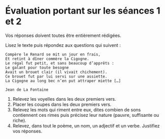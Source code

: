 # Évaluation portant sur les séances 1 et 2
 
Vos réponses doivent toutes être entièrement rédigées.
 
Lisez le texte puis répondez aux questions qui suivent :
 
	Compère le Renard se mit un jour en frais,
	Et retint à dîner commère la Cigogne.
	Le régal fut petit, et sans beaucoup d’apprêts :
	Le galant pour toute besogne
	Avait un brouet clair (il vivait chichement).
	Ce brouet fut par lui servi sur une assiette.
	La Cigogne au long bec n’en put attraper miette […]
	
	Jean de La Fontaine
 
1. Relevez les voyelles dans les deux premiers vers.
2. Placer les coupes dans les deux premiers vers.
3. Relevez les mots qui riment entre eux, dites combien de sons contiennent ces rimes puis précisez leur nature (pauvre, suffisante ou riche).
4. Relevez, dans tout le poème, un nom, un adjectif et un verbe. Justifiez vos réponses.